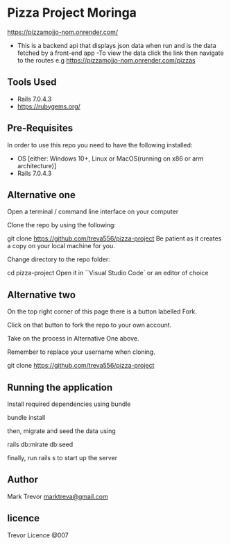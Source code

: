 # Pizza Project Moringa
https://pizzamojjo-nom.onrender.com/

- This is a backend api that displays json data when run  and is the data fetched by a front-end app
-To view the data click the link then navigate to the routes 
  e.g https://pizzamojjo-nom.onrender.com/pizzas

## Tools Used
- Rails 7.0.4.3
- https://rubygems.org/

## Pre-Requisites
In order to use this repo you need to have the following installed:

- OS [either: Windows 10+, Linux or MacOS(running on x86 or arm architecture)]
- Rails 7.0.4.3
## Alternative one 
Open a terminal / command line interface on your computer

Clone the repo by using the following:

  git clone https://github.com/treva556/pizza-project
Be patient as it creates a copy on your local machine for you.

Change directory to the repo folder:

  cd pizza-project
Open it in ``Visual Studio Code` or an editor of choice

## Alternative two
On the top right corner of this page there is a button labelled Fork.

Click on that button to fork the repo to your own account.

Take on the process in Alternative One above.

Remember to replace your username when cloning.

  git clone https://github.com/treva556/pizza-project

## Running the application
Install required dependencies using bundle

  bundle install

then, migrate and seed the data using 

  rails db:mirate db:seed

finally, run rails s to start up the server
## Author
Mark Trevor 
marktreva@gmail.com


## licence
Trevor Licence @007



